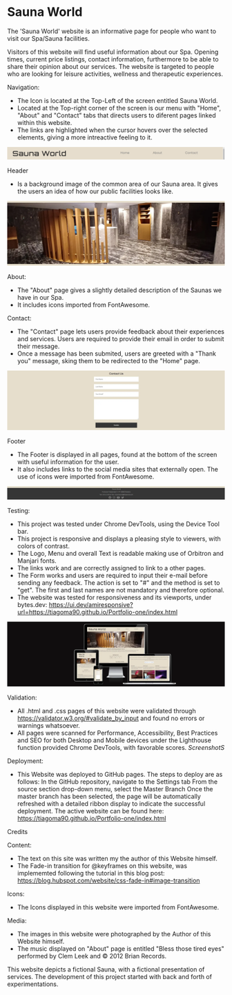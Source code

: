 # Sauna World

The 'Sauna World' website is an informative page for people who want to visit our Spa/Sauna facilities.

Visitors of this website will find useful information about our Spa.
Opening times, current price listings, contact information, furthermore to be able to share their opinion about our services.
The website is targeted to people who are looking for leisure activities, wellness and therapeutic experiences.

Navigation:
- The Icon is located at the Top-Left of the screen entitled Sauna World.
- Located at the Top-right corner of the screen is our menu with "Home", "About" and "Contact" tabs that directs users to diferent pages linked within this website.
- The links are highlighted when the cursor hovers over the selected elements, giving a more intreactive feeling to it.

<img src="assets/css/screenshots/Nav_1.webp" alt="navigation">

Header
- Is a background image of the common area of our Sauna area. It gives the users an idea of how our public facilities looks like.

<img src="assets/css/screenshots/head.webp" alt="header">

About:
- The "About" page gives a slightly detailed description of the Saunas we have in our Spa.
- It includes icons imported from FontAwesome.

Contact:
- The "Contact" page lets users provide feedback about their experiences and services. Users are required to provide their email in order to submit their message.
- Once a message has been submited, users are greeted with a "Thank you" message, sking them to be redirected to the "Home" page.

<img src="assets/css/screenshots/form.webp" alt="form">

Footer
- The Footer is displayed in all pages, found at the bottom of the screen with useful information for the user.
- It also includes links to the social media sites that externally open. The use of icons were imported from FontAwesome.

<img src="assets/css/screenshots/foot.webp" lat="footer">

Testing:
- This project was tested under Chrome DevTools, using the Device Tool bar.
- This project is responsive and displays a pleasing style to viewers, with colors of contrast.
- The Logo, Menu and overall Text is readable making use of Orbitron and Manjari fonts.
- The links work and are correctly assigned to link to a other pages.
- The Form works and users are required to input their e-mail before sending any feedback. The action is set to "#" and the method is set to "get". The first and last names are not mandatory and therefore optional.
- The website was tested for responsiveness and its viewports, under bytes.dev:
https://ui.dev/amiresponsive?url=https://tiagoma90.github.io/Portfolio-one/index.html

<img src="assets/css/screenshots/Resp_1.webp" alt="ui">


Validation:
- All .html and .css pages of this website were validated through https://validator.w3.org/#validate_by_input and found no errors or warnings whatsoever.
- All pages were scanned for Performance, Accessibility, Best Practices and SEO for both Desktop and Mobile devices under the Lighthouse function provided Chrome DevTools, with favorable scores.
*ScreenshotS*

Deployment:
- This Website was deployed to GitHub pages. The steps to deploy are as follows:
In the GitHub repository, navigate to the Settings tab
From the source section drop-down menu, select the Master Branch
Once the master branch has been selected, the page will be automatically refreshed with a detailed ribbon display to indicate the successful deployment.
The active website can be found here: https://tiagoma90.github.io/Portfolio-one/index.html

Credits

Content:
- The text on this site was written my the author of this Website himself.
- The Fade-in transition for @keyframes on this website, was implememted following the tutorial in this blog post: https://blog.hubspot.com/website/css-fade-in#image-transition

Icons:
- The Icons displayed in this website were imported from FontAwesome.

Media:
- The images in this website were photographed by the Author of this Website himself.
- The music displayed on "About" page is entitled "Bless those tired eyes" performed by Clem Leek and © 2012 Brian Records.

This website depicts a fictional Sauna, with a fictional presentation of services.
The development of this project started with back and forth of experimentations.
